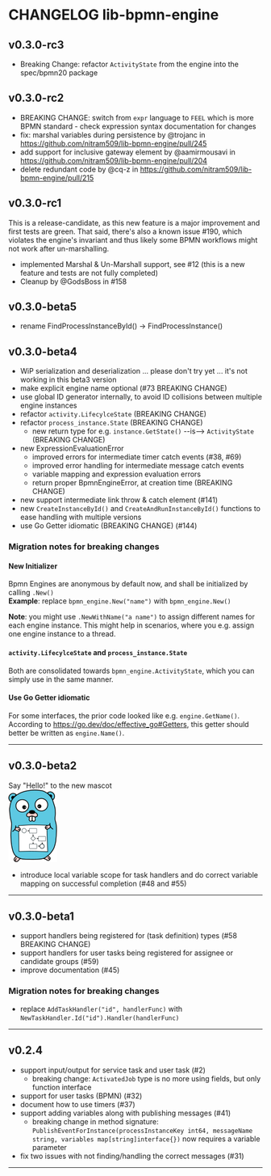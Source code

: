 
# CHANGELOG lib-bpmn-engine

## v0.3.0-rc3

- Breaking Change: refactor `ActivityState` from the engine into the spec/bpmn20 package

## v0.3.0-rc2

- BREAKING CHANGE: switch from `expr` language to `FEEL` which is more BPMN standard - check expression syntax documentation for changes
- fix: marshal variables during persistence by @trojanc in https://github.com/nitram509/lib-bpmn-engine/pull/245
- add support for inclusive gateway element by @aamirmousavi in https://github.com/nitram509/lib-bpmn-engine/pull/204
- delete redundant code by @cq-z in https://github.com/nitram509/lib-bpmn-engine/pull/215

## v0.3.0-rc1

This is a release-candidate, as this new feature is a major improvement and first tests are green.
That said, there's also a known issue #190, which violates the engine's invariant and thus likely some BPMN workflows might not work after un-marshalling.

- implemented Marshal & Un-Marshall support, see #12 (this is a new feature and tests are not fully completed)
- Cleanup by @GodsBoss in #158

## v0.3.0-beta5

- rename FindProcessInstanceById() -> FindProcessInstance()

## v0.3.0-beta4

* WiP serialization and deserialization ... please don't try yet ... it's not working in this beta3 version
* make explicit engine name optional (#73 BREAKING CHANGE)
* use global ID generator internally, to avoid ID collisions between multiple engine instances 
* refactor `activity.LifecylceState` (BREAKING CHANGE)
* refactor `process_instance.State` (BREAKING CHANGE)
   * new return type for e.g. `instance.GetState()` --is--> `ActivityState` (BREAKING CHANGE)
* new ExpressionEvaluationError
  * improved errors for intermediate timer catch events (#38, #69)
  * improved error handling for intermediate message catch events
  * variable mapping and expression evaluation errors
  * return proper BpmnEngineError, at creation time (BREAKING CHANGE)
* new support intermediate link throw & catch element (#141)
* new `CreateInstanceById()` and `CreateAndRunInstanceById()` functions to ease handling with multiple versions
* use Go Getter idiomatic (BREAKING CHANGE) (#144)

### Migration notes for breaking changes

#### New Initializer

Bpmn Engines are anonymous by default now, and shall be initialized by calling `.New()` \
**Example**: replace `bpmn_engine.New("name")` with `bpmn_engine.New()`

**Note**: you might use `.NewWithName("a name")` to assign different names for each engine instance.
This might help in scenarios, where you e.g. assign one engine instance to a thread.

#### `activity.LifecylceState` and `process_instance.State`

Both are consolidated towards `bpmn_engine.ActivityState`, which you can simply use in the same manner.

#### Use Go Getter idiomatic

For some interfaces, the prior code looked like e.g. `engine.GetName()`.
According to https://go.dev/doc/effective_go#Getters, this getter should better be written as `engine.Name()`.

----

## v0.3.0-beta2

Say "Hello!" to the new mascot \
![](./art/gopher-lib-bpmn-engine-96.png)

* introduce local variable scope for task handlers and do correct variable mapping on successful completion (#48 and #55)

----

## v0.3.0-beta1

* support handlers being registered for (task definition) types (#58 BREAKING CHANGE)
* support handlers for user tasks being registered for assignee or candidate groups (#59)
* improve documentation (#45)

### Migration notes for breaking changes

- replace ```AddTaskHandler("id", handlerFunc)``` with ```NewTaskHandler.Id("id").Handler(handlerFunc)```

----

## v0.2.4

* support input/output for service task and user task (#2)
   * breaking change: ```ActivatedJob``` type is no more using fields, but only function interface
* support for user tasks (BPMN) (#32)
* document how to use timers (#37)
* support adding variables along with publishing messages (#41)
   * breaking change in method signature: ```PublishEventForInstance(processInstanceKey int64, messageName string, variables map[string]interface{})``` now requires a variable parameter
* fix two issues with not finding/handling the correct messages (#31)

----
